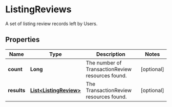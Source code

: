 

# ListingReviews

A set of listing review records left by Users.

## Properties

Name | Type | Description | Notes
------------ | ------------- | ------------- | -------------
**count** | **Long** | The number of TransactionReview resources found. |  [optional]
**results** | [**List&lt;ListingReview&gt;**](ListingReview.md) | The TransactionReview resources found. |  [optional]



